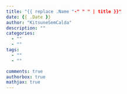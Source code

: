 ```yaml
---
title: "{{ replace .Name "-" " " | title }}"
date: {{ .Date }}
author: "KitsuneSemCalda"
description: ""
categories:
  - ""
  - ""
tags:
  - ""
  - ""

comments: true
authorbox: true
mathjax: true
---
```


